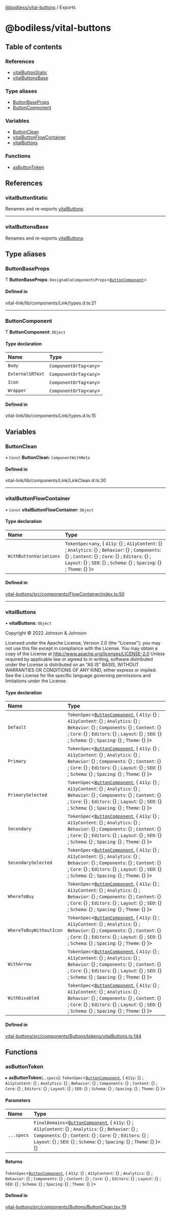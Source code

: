 [@bodiless/vital-buttons](README.md) / Exports

# @bodiless/vital-buttons

## Table of contents

### References

- [vitalButtonStatic](modules.md#vitalbuttonstatic)
- [vitalButtonsBase](modules.md#vitalbuttonsbase)

### Type aliases

- [ButtonBaseProps](modules.md#buttonbaseprops)
- [ButtonComponent](modules.md#buttoncomponent)

### Variables

- [ButtonClean](modules.md#buttonclean)
- [vitalButtonFlowContainer](modules.md#vitalbuttonflowcontainer)
- [vitalButtons](modules.md#vitalbuttons)

### Functions

- [asButtonToken](modules.md#asbuttontoken)

## References

### vitalButtonStatic

Renames and re-exports [vitalButtons](modules.md#vitalbuttons)

___

### vitalButtonsBase

Renames and re-exports [vitalButtons](modules.md#vitalbuttons)

## Type aliases

### ButtonBaseProps

Ƭ **ButtonBaseProps**: `DesignableComponentsProps`<[`ButtonComponent`](modules.md#buttoncomponent)\>

#### Defined in

vital-link/lib/components/Link/types.d.ts:21

___

### ButtonComponent

Ƭ **ButtonComponent**: `Object`

#### Type declaration

| Name | Type |
| :------ | :------ |
| `Body` | `ComponentOrTag`<`any`\> |
| `ExternalSRText` | `ComponentOrTag`<`any`\> |
| `Icon` | `ComponentOrTag`<`any`\> |
| `Wrapper` | `ComponentOrTag`<`any`\> |

#### Defined in

vital-link/lib/components/Link/types.d.ts:15

## Variables

### ButtonClean

• `Const` **ButtonClean**: `ComponentWithMeta`

#### Defined in

vital-link/lib/components/Link/LinkClean.d.ts:30

___

### vitalButtonFlowContainer

• `Const` **vitalButtonFlowContainer**: `Object`

#### Type declaration

| Name | Type |
| :------ | :------ |
| `WithButtonVariations` | `TokenSpec`<`any`, { `A11y`: {} ; `A11yContent`: {} ; `Analytics`: {} ; `Behavior`: {} ; `Components`: {} ; `Content`: {} ; `Core`: {} ; `Editors`: {} ; `Layout`: {} ; `SEO`: {} ; `Schema`: {} ; `Spacing`: {} ; `Theme`: {}  }\> |

#### Defined in

[vital-buttons/src/components/FlowContainer/index.ts:50](https://github.com/johnsonandjohnson/Bodiless-JS/blob/9283bee5/packages/vital-buttons/src/components/FlowContainer/index.ts#L50)

___

### vitalButtons

• **vitalButtons**: `Object`

Copyright © 2022 Johnson & Johnson

Licensed under the Apache License, Version 2.0 (the "License");
you may not use this file except in compliance with the License.
You may obtain a copy of the License at
http://www.apache.org/licenses/LICENSE-2.0
Unless required by applicable law or agreed to in writing, software
distributed under the License is distributed on an "AS IS" BASIS,
WITHOUT WARRANTIES OR CONDITIONS OF ANY KIND, either express or implied.
See the License for the specific language governing permissions and
limitations under the License.

#### Type declaration

| Name | Type |
| :------ | :------ |
| `Default` | `TokenSpec`<[`ButtonComponent`](modules.md#buttoncomponent), { `A11y`: {} ; `A11yContent`: {} ; `Analytics`: {} ; `Behavior`: {} ; `Components`: {} ; `Content`: {} ; `Core`: {} ; `Editors`: {} ; `Layout`: {} ; `SEO`: {} ; `Schema`: {} ; `Spacing`: {} ; `Theme`: {}  }\> |
| `Primary` | `TokenSpec`<[`ButtonComponent`](modules.md#buttoncomponent), { `A11y`: {} ; `A11yContent`: {} ; `Analytics`: {} ; `Behavior`: {} ; `Components`: {} ; `Content`: {} ; `Core`: {} ; `Editors`: {} ; `Layout`: {} ; `SEO`: {} ; `Schema`: {} ; `Spacing`: {} ; `Theme`: {}  }\> |
| `PrimarySelected` | `TokenSpec`<[`ButtonComponent`](modules.md#buttoncomponent), { `A11y`: {} ; `A11yContent`: {} ; `Analytics`: {} ; `Behavior`: {} ; `Components`: {} ; `Content`: {} ; `Core`: {} ; `Editors`: {} ; `Layout`: {} ; `SEO`: {} ; `Schema`: {} ; `Spacing`: {} ; `Theme`: {}  }\> |
| `Secondary` | `TokenSpec`<[`ButtonComponent`](modules.md#buttoncomponent), { `A11y`: {} ; `A11yContent`: {} ; `Analytics`: {} ; `Behavior`: {} ; `Components`: {} ; `Content`: {} ; `Core`: {} ; `Editors`: {} ; `Layout`: {} ; `SEO`: {} ; `Schema`: {} ; `Spacing`: {} ; `Theme`: {}  }\> |
| `SecondarySelected` | `TokenSpec`<[`ButtonComponent`](modules.md#buttoncomponent), { `A11y`: {} ; `A11yContent`: {} ; `Analytics`: {} ; `Behavior`: {} ; `Components`: {} ; `Content`: {} ; `Core`: {} ; `Editors`: {} ; `Layout`: {} ; `SEO`: {} ; `Schema`: {} ; `Spacing`: {} ; `Theme`: {}  }\> |
| `WhereToBuy` | `TokenSpec`<[`ButtonComponent`](modules.md#buttoncomponent), { `A11y`: {} ; `A11yContent`: {} ; `Analytics`: {} ; `Behavior`: {} ; `Components`: {} ; `Content`: {} ; `Core`: {} ; `Editors`: {} ; `Layout`: {} ; `SEO`: {} ; `Schema`: {} ; `Spacing`: {} ; `Theme`: {}  }\> |
| `WhereToBuyWithoutIcon` | `TokenSpec`<[`ButtonComponent`](modules.md#buttoncomponent), { `A11y`: {} ; `A11yContent`: {} ; `Analytics`: {} ; `Behavior`: {} ; `Components`: {} ; `Content`: {} ; `Core`: {} ; `Editors`: {} ; `Layout`: {} ; `SEO`: {} ; `Schema`: {} ; `Spacing`: {} ; `Theme`: {}  }\> |
| `WithArrow` | `TokenSpec`<[`ButtonComponent`](modules.md#buttoncomponent), { `A11y`: {} ; `A11yContent`: {} ; `Analytics`: {} ; `Behavior`: {} ; `Components`: {} ; `Content`: {} ; `Core`: {} ; `Editors`: {} ; `Layout`: {} ; `SEO`: {} ; `Schema`: {} ; `Spacing`: {} ; `Theme`: {}  }\> |
| `WithDisabled` | `TokenSpec`<[`ButtonComponent`](modules.md#buttoncomponent), { `A11y`: {} ; `A11yContent`: {} ; `Analytics`: {} ; `Behavior`: {} ; `Components`: {} ; `Content`: {} ; `Core`: {} ; `Editors`: {} ; `Layout`: {} ; `SEO`: {} ; `Schema`: {} ; `Spacing`: {} ; `Theme`: {}  }\> |

#### Defined in

[vital-buttons/src/components/Buttons/tokens/vitalButtons.ts:144](https://github.com/johnsonandjohnson/Bodiless-JS/blob/9283bee5/packages/vital-buttons/src/components/Buttons/tokens/vitalButtons.ts#L144)

## Functions

### asButtonToken

▸ **asButtonToken**(...`specs`): `TokenSpec`<[`ButtonComponent`](modules.md#buttoncomponent), { `A11y`: {} ; `A11yContent`: {} ; `Analytics`: {} ; `Behavior`: {} ; `Components`: {} ; `Content`: {} ; `Core`: {} ; `Editors`: {} ; `Layout`: {} ; `SEO`: {} ; `Schema`: {} ; `Spacing`: {} ; `Theme`: {}  }\>

#### Parameters

| Name | Type |
| :------ | :------ |
| `...specs` | `FinalDomains`<[`ButtonComponent`](modules.md#buttoncomponent), { `A11y`: {} ; `A11yContent`: {} ; `Analytics`: {} ; `Behavior`: {} ; `Components`: {} ; `Content`: {} ; `Core`: {} ; `Editors`: {} ; `Layout`: {} ; `SEO`: {} ; `Schema`: {} ; `Spacing`: {} ; `Theme`: {}  }\>[] |

#### Returns

`TokenSpec`<[`ButtonComponent`](modules.md#buttoncomponent), { `A11y`: {} ; `A11yContent`: {} ; `Analytics`: {} ; `Behavior`: {} ; `Components`: {} ; `Content`: {} ; `Core`: {} ; `Editors`: {} ; `Layout`: {} ; `SEO`: {} ; `Schema`: {} ; `Spacing`: {} ; `Theme`: {}  }\>

#### Defined in

[vital-buttons/src/components/Buttons/ButtonClean.tsx:19](https://github.com/johnsonandjohnson/Bodiless-JS/blob/9283bee5/packages/vital-buttons/src/components/Buttons/ButtonClean.tsx#L19)
